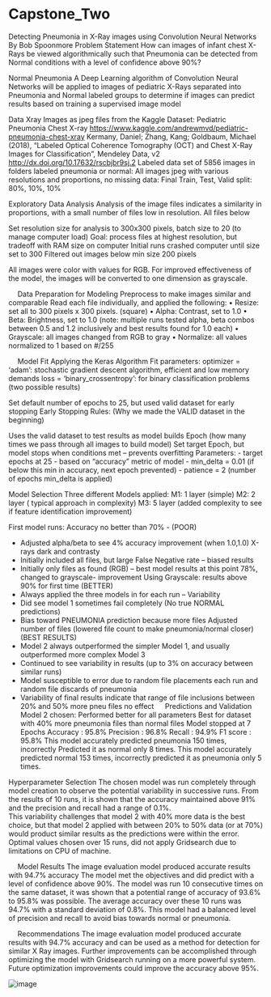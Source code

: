 # Capstone_Two
Detecting Pneumonia in X-Ray images using Convolution Neural Networks
By Bob Spoonmore
Problem Statement
How can images of infant chest X-Rays be viewed algorithmically such that Pneumonia can be detected from Normal conditions with a level of confidence above 90%?
     
Normal			Pneumonia
A Deep Learning algorithm of Convolution Neural Networks will be applied to images of pediatric X-Rays separated into Pneumonia and Normal labeled groups to determine if images can predict results based on training a supervised image model
 

Data 
Xray Images as jpeg files from the Kaggle Dataset:  Pediatric Pneumonia Chest X-ray https://www.kaggle.com/andrewmvd/pediatric-pneumonia-chest-xray
Kermany, Daniel; Zhang, Kang; Goldbaum, Michael (2018), “Labeled Optical Coherence Tomography (OCT) and Chest X-Ray Images for Classification”, Mendeley Data, v2 http://dx.doi.org/10.17632/rscbjbr9sj.2
Labeled data set of 5856 images in folders labeled pneumonia or normal:  All images jpeg with various resolutions and proportions, no missing data:  Final Train, Test, Valid split:  80%, 10%, 10%
 

Exploratory Data Analysis 
Analysis of the image files indicates a similarity in proportions, with a small number of files low in resolution.  All files below 
   
Set resolution size for analysis to 300x300 pixels, batch size to 20  (to manage computer load)
Goal: process files at highest resolution, but tradeoff with RAM size on computer
Initial runs crashed computer until size set to 300
Filtered out images below min size 200 pixels

All images were color with values for RGB.  For improved effectiveness of the model, the images will be converted to one dimension as grayscale.



 
Data Preparation for Modeling 
Preprocess to make images similar and comparable
Read each file individually, and applied the following:
•	Resize: set all to 300 pixels x 300 pixels. (square)
•	Alpha: Contrast, set to 1.0
•	Beta: Brightness, set to 1.0
(note: multiple runs tested alpha, beta combos between 0.5 and 1.2 inclusively and best results found for 1.0 each)
•	Grayscale: all images changed from RGB to gray
•	Normalize: all values normalized to 1 based on #/255









 
Model Fit
Applying the Keras Algorithm
Fit parameters: 
optimizer = ‘adam’: stochastic gradient descent algorithm, efficient and low memory demands
loss = ‘binary_crossentropy’: for binary classification problems (two possible results)

Set default number of epochs to 25, but used valid dataset for early stopping
Early Stopping Rules: (Why we made the VALID dataset in the beginning)
                             
Uses the valid dataset to test results as model builds
 	Epoch (how many times we pass through all images to build model)
        	Set target Epoch, but model stops when conditions met – prevents overfitting
           Parameters: 
		- target epochs at 25
		- based on “accuracy” metric of model
		- min_delta = 0.01  (if below this min in accuracy, next epoch prevented)
		- patience = 2 (number of epochs min_delta is applied)
 

Model Selection
Three different Models applied:
M1: 1 layer (simple)
M2: 2 layer ( typical approach in complexity)
M3: 5 layer (added complexity to see if feature identification improvement)

 
First model runs: Accuracy no better than 70% - (POOR)
  - Adjusted alpha/beta to see 4% accuracy improvement (when 1.0,1.0)  X-rays dark and contrasty
  - Initially included all files, but large False Negative rate – biased results
  - Initially only files as found (RGB) – best model results at this point 78%, changed to grayscale- improvement
Using Grayscale: results above 90% for first time (BETTER)
  - Always applied the three models in for each run – Variability
  - Did see model 1 sometimes fail completely (No true NORMAL predictions)
  - Bias toward PNEUMONIA prediction because more files
Adjusted number of files (lowered file count to make pneumonia/normal closer) (BEST RESULTS)
  - Model 2 always outperformed the simpler Model 1, and usually outperformed more complex Model 3  
  - Continued to see variability in results (up to 3% on accuracy between similar runs)
  - Model susceptible to error due to random file placements each run and random file discards of pneumonia
  - Variability of final results indicate that range of file inclusions between 20% and 50% more pneu files no effect
 
Predictions and Validation 
Model 2 chosen:
Performed better for all parameters
Best for dataset with 40% more pneumonia files than normal files
Model stopped at 7 Epochs
Accuracy : 95.8%
Precision : 96.8%
Recall       : 94.9%
F1 score  : 95.8%
This model accurately predicted pneumonia 150 times, incorrectly 
Predicted it as normal only 8 times.
This model accurately predicted normal 153 times, incorrectly predicted it as pneumonia only 5 times.							
								








 
 Hyperparameter Selection
The chosen model was run completely through model creation to observe the potential variability in successive runs.  From the results of 10 runs, it is shown that the accuracy maintained above 91% and the precision and recall had a range of 0.1%.  
This variability challenges that model 2 with 40% more data is the best choice, but that model 2 applied with between 20% to 50% data (or at 70%) would product similar results as the predictions were within the error.  Optimal values chosen over 15 runs, did not apply Gridsearch due to limitations on CPU of machine.



 
Model Results
The image evaluation model produced accurate results with 94.7% accuracy
The model met the objectives and did predict with a level of confidence above 90%. The model was run 10 consecutive times on the same dataset, it was shown that a potential range of accuracy of 93.6% to 95.8% was possible.  The average accuracy over these 10 runs was 94.7% with a standard deviation of 0.8%. This model had a balanced level of precision and recall to avoid bias towards normal or pneumonia.











 
Recommendations
The image evaluation model produced accurate results with 94.7% accuracy and can be used as a method for detection for similar X Ray images.
Further improvements can be accomplished through optimizing the model with Gridsearch running on a more powerful system.  Future optimization improvements could improve the accuracy above 95%.
 
![image](https://user-images.githubusercontent.com/79801542/131736852-4e7198cd-6e7b-4eea-8139-00ac84aab025.png)
